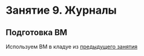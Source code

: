 # Занятие 9. Журналы
## Подготовка ВМ
Используем ВМ в кладуе из [предыдущего занятия ](../8-lesson/8-lesson.md) 
